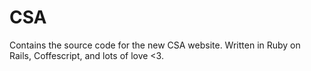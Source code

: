 CSA
==========================
Contains the source code for the new CSA website. Written in Ruby on Rails, Coffescript, and lots of love <3.
